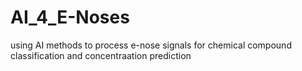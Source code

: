 # AI_4_E-Noses
using AI methods to process e-nose signals for chemical compound classification and concentraation prediction
